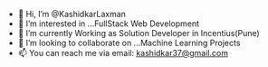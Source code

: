 - 👋 Hi, I’m @KashidkarLaxman
- 👀 I’m interested in ...FullStack Web Development
- 🌱 I’m currently  Working as Solution Developer in Incentius(Pune)
- 💞️ I’m looking to collaborate on ...Machine Learning Projects
- 📫 You can reach me via email: kashidkar37@gmail.com

<!---
KashidkarLaxman/KashidkarLaxman is a ✨ special ✨ repository because its `README.md` (this file) appears on your GitHub profile.
You can click the Preview link to take a look at your changes.
--->
